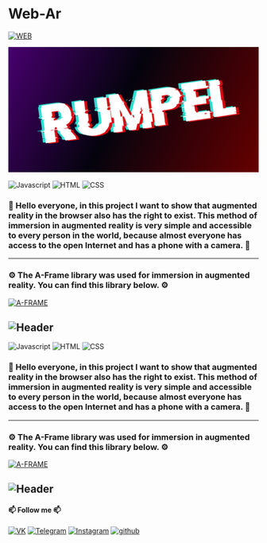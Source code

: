 # Web-Ar                                      
[![WEB](https://img.shields.io/badge/-WEBSITE-006614?style=for-the-badge&logo=&logoColor=4F7DB3)](https://rumpelovs.github.io/Web-Ar/#slide01)

![Header](https://github.com/rumpelovs/rumpelovs/blob/main/assets/image.png)

![Javascript](https://img.shields.io/badge/-JAVASCRIPT-000?style=for-the-badge&logo=JavaScript&logoColor=F2FF6A)
![HTML](https://img.shields.io/badge/-HTML-000?style=for-the-badge&logo=html5&logoColor=#D27E00)
![CSS](https://img.shields.io/badge/-CSS-000?style=for-the-badge&logo=css3&logoColor=00BFD2)

### 🌱 Hello everyone, in this project I want to show that augmented reality in the browser also has the right to exist. This method of immersion in augmented reality is very simple and accessible to every person in the world, because almost everyone has access to the open Internet and has a phone with a camera. 🌱

----

### ⚙️ The A-Frame library was used for immersion in augmented reality. You can find this library below. ⚙️


[![A-FRAME](https://img.shields.io/badge/--FRAME-000?style=for-the-badge&logo=A-FRAME&logoColor=FFFFFF)](https://aframe.io/)

![Header](https://sun6-21.userapi.com/s/v1/if1/eBPUnpX7y6s_WT7tXz1KSW2Xai69MxP_KbwyvYdL19NApMqjUof83jKqXwDlfk6z_L4z8v5S.jpg?size=638x638&quality=96&crop=32,23,638,638&ava=1)
---



![Javascript](https://img.shields.io/badge/-JAVASCRIPT-000?style=for-the-badge&logo=JavaScript&logoColor=F2FF6A)
![HTML](https://img.shields.io/badge/-HTML-000?style=for-the-badge&logo=html5&logoColor=#D27E00)
![CSS](https://img.shields.io/badge/-CSS-000?style=for-the-badge&logo=css3&logoColor=00BFD2)

### 🌱 Hello everyone, in this project I want to show that augmented reality in the browser also has the right to exist. This method of immersion in augmented reality is very simple and accessible to every person in the world, because almost everyone has access to the open Internet and has a phone with a camera. 🌱

----

### ⚙️ The A-Frame library was used for immersion in augmented reality. You can find this library below. ⚙️


[![A-FRAME](https://img.shields.io/badge/--FRAME-000?style=for-the-badge&logo=A-FRAME&logoColor=FFFFFF)](https://aframe.io/)

![Header](https://sun6-21.userapi.com/s/v1/if1/eBPUnpX7y6s_WT7tXz1KSW2Xai69MxP_KbwyvYdL19NApMqjUof83jKqXwDlfk6z_L4z8v5S.jpg?size=638x638&quality=96&crop=32,23,638,638&ava=1)
---

#### 📫 Follow me 📫

[![VK](https://img.shields.io/badge/-VKONTAKTE-000?style=for-the-badge&logo=vk&logoColor=4F7DB3)](https://vk.com/whyislait)
[![Telegram](https://img.shields.io/badge/-TELEDRAM-000?style=for-the-badge&logo=telegram&logoColor=)](https://t.me/rumpel_ovs)
[![Instagram](https://img.shields.io/badge/-INSTAGRAM-000?style=for-the-badge&logo=instagram&logoColor=B4068E)](https://instagram.com/rumpel_ovs?igshid=MmIzYWVlNDQ5Yg==)
[![github](https://img.shields.io/badge/-GITHUB-000?style=for-the-badge&logo=github&logoColor=911515)](https://github.com/rumpelovs)
